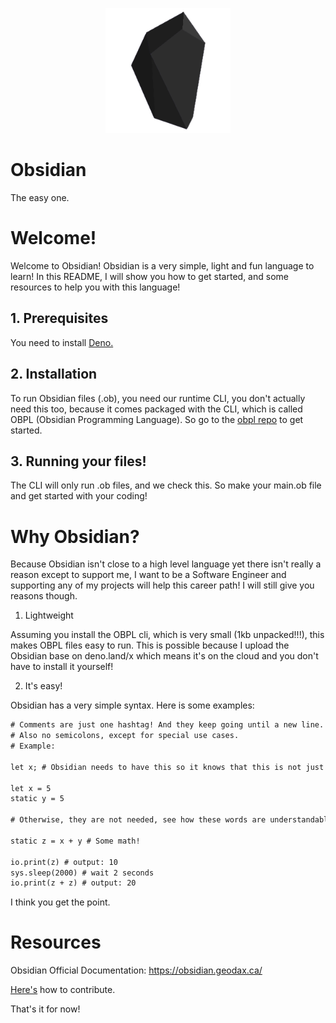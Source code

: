 <p align="center">
<img src="./Obsidian.png" width="200"></p>

# Obsidian

The easy one.

# Welcome!

Welcome to Obsidian! Obsidian is a very simple, light and fun language to learn! In this README, I will show you how to get started, and some resources to help you with this language!

## 1. Prerequisites

You need to install [Deno.](https://deno.land/)

## 2. Installation

To run Obsidian files (.ob), you need our runtime CLI, you don't actually need this too, because it comes packaged with the CLI, which is called OBPL (Obsidian Programming Language). So go to the [obpl repo](https://github.com/Devitzer/citrin) to get started.

## 3. Running your files!

The CLI will only run .ob files, and we check this. So make your main.ob file and get started with your coding!

# Why Obsidian?

Because Obsidian isn't close to a high level language yet there isn't really a reason except to support me, I want to be a Software Engineer and supporting any of my projects will help this career path! I will still give you reasons though.

1. Lightweight

Assuming you install the OBPL cli, which is very small (1kb unpacked!!!), this makes OBPL files easy to run. This is possible because I upload the Obsidian base on deno.land/x which means it's on the cloud and you don't have to install it yourself!

2. It's easy!

Obsidian has a very simple syntax.
Here is some examples:

```txt
# Comments are just one hashtag! And they keep going until a new line.
# Also no semicolons, except for special use cases.
# Example:

let x; # Obsidian needs to have this so it knows that this is not just an undefined variable

let x = 5
static y = 5

# Otherwise, they are not needed, see how these words are understandable for both program and also non programmers easily?

static z = x + y # Some math!

io.print(z) # output: 10
sys.sleep(2000) # wait 2 seconds
io.print(z + z) # output: 20
```

I think you get the point.

# Resources

Obsidian Official Documentation: https://obsidian.geodax.ca/

[Here's](./CONTRIBUTING.md) how to contribute.

That's it for now!